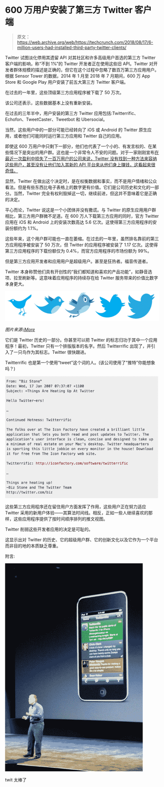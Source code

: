 # 600 万用户安装了第三方 Twitter 客户端 

> 原文：<https://web.archive.org/web/https://techcrunch.com/2018/08/17/6-million-users-had-installed-third-party-twitter-clients/>

Twitter 试图淡化停用其遗留 API 对其社区和许多高级用户首选的第三方 Twitter 客户端的影响，称“不到 1%”的 Twitter 开发者正在使用这些旧 API。Twitter 对开发者群体规模的描述是正确的，但它在这个过程中忽略了数百万第三方应用用户。根据 Sensor Tower 的数据，2014 年 1 月至 2018 年 7 月期间，600 万 App Store 和 Google Play 用户安装了前五大第三方 Twitter 客户端。

在过去的一年里，这些顶级第三方应用程序被下载了 50 万次。

该公司还表示，这些数据基本上没有重新安装。

在过去的三年半中，用户安装的第三方 Twitter 应用包括:Twitterrific、Echofon、TweetCaster、Tweetbot 和 Ubersocial。

当然，这些用户中的一部分可能已经转向了 iOS 或 Android 的 Twitter 原生应用，或者他们可能同时运行第三方应用和 Twitter 自己的应用。

即使这 600 万用户中只剩下一部分，他们也代表了一个小的、有发言权的、在某些情况下是突出的用户群。这也是一个非常令人不安的问题。对于一家刚刚宣布[在最近一次盈利中损失了一百万用户的公司来说，Twitter 没有找到一种方法来容纳这些用户，甚至没有让他们加入其新的 API 平台来从他们身上赚钱，这看起来很奇怪。](https://web.archive.org/web/20230124072727/https://techcrunch.com/2018/07/27/twitter-posts-record-100m-profit-but-loses-1m-users/)

显然，Twitter 在做出这个决定时，是在权衡数据和事实，而不是用户情绪和公众看法。但是有些东西比电子表格上的数字更有价值。它们是公司历史和文化的一部分。当然，Twitter 完全有权利毁掉这一切，继续前进，但这并不意味着它是正确的决定。

平心而论，Twitter 说这是一个小团体并没有撒谎。与 Twitter 的原生应用用户群相比，第三方用户群微不足道。在 600 万人下载第三方应用的同时，官方 Twitter 应用在 iOS 和 Android 上的安装次数高达 5.6 亿次。这使得第三方应用程序的安装份额约为 1.1%。

这些年来，这个用户群可能也一直在萎缩。在过去的一年里，虽然排名靠前的第三方应用程序被安装了 50 万次，但 Twitter 的应用程序被安装了 1.17 亿次。这使得第三方应用程序的下载份额仅为 0.4%，而官方应用程序的市场份额为 99%。

但是第三方应用开发者和应用用户是超级用户。甚至是狂热者。福音传道者。

Twitter 本身称赞他们具有开创性的“我们都知道和喜欢的产品功能”，如静音选项、拉至刷新等。这意味着应用程序的持续存在给 Twitter 服务带来的价值比数字本身更大。

![](img/624ba1391c20c3db8ee8f257d8df7586.png)

*图片来源:[iMore](https://web.archive.org/web/20230124072727/https://www.imore.com/evolution-social-media-icon)*

它们是 Twitter 历史的一部分。你甚至可以把 Twitter 的标志归功于其中一个应用程序！最初，Twitter 只有一个排版版本的名字。然后 Twitterrific 出现了，并引入了一只鸟作为其标志。Twitter 很快跟进。

Twitterrific 也是第一个使用“tweet”这个词的人。(该公司使用了“推特”你能想象吗？)

![](img/31de08b48581aed2ded26eb22492b236.png)

这些第三方应用程序还在留住用户方面发挥了作用，这些用户正在努力适应 Twitter 采用的新用户体验——其算法时间线。相反，正如一些人继续喜欢的那样，这些应用程序提供了按时间顺序排列的推文视图。

Twitter 削弱这些开发者应用的决定是可耻的。

这显示出对 Twitter 的历史、它的超级用户群、它的创新文化以及它作为一个平台而非目的地的本质缺乏尊重。

附言:

![](img/cdfa75a6a38ffbc2e67c7fab36f429fd.png)

twit 太棒了